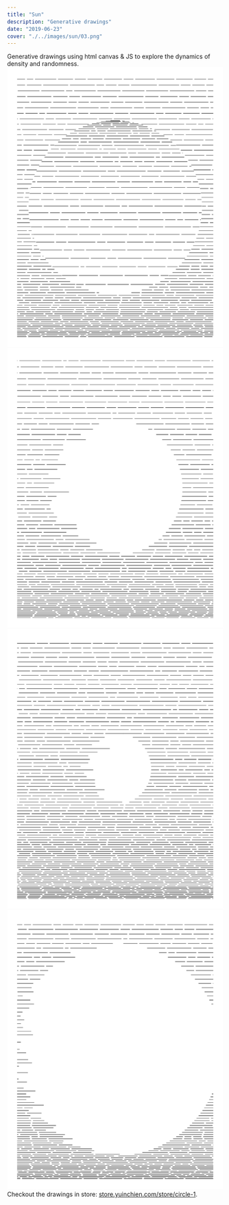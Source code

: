 ```yaml
---
title: "Sun"
description: "Generative drawings"
date: "2019-06-23"
cover: "./../images/sun/03.png"
---
```

<div class="text">
Generative drawings using html canvas & JS to explore the dynamics of density and randomness.
</div>

<div class="row two">
  <img src="./../images/sun/00.png" />
  <img src="./../images/sun/03.png" />
</div>

<div class="row two">
  <img src="./../images/sun/01.png" />
  <img src="./../images/sun/02.png" />
</div>
<!-- 
<div class="row two">
  <img src="./../images/sun/04.png" />
  <img src="./../images/sun/05.png" />
</div> -->

<div class="text">Checkout the drawings in store: <a href="http://store.yuinchien.com/store/circle-1" target="_blank">store.yuinchien.com/store/circle-1</a>.</div>
